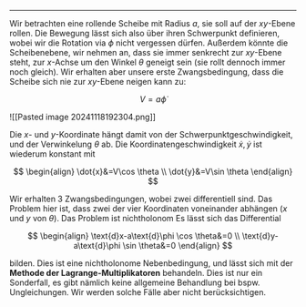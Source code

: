 ***

Wir betrachten eine rollende Scheibe mit Radius $a$, sie soll auf der $xy$-Ebene rollen. Die Bewegung lässt sich also über ihren Schwerpunkt definieren, wobei wir die Rotation via $\phi$ nicht vergessen dürfen. Außerdem könnte die Scheibenebene, wir nehmen an, dass sie immer senkrecht zur $xy$-Ebene steht, zur $x$-Achse um den Winkel $\theta$ geneigt sein (sie rollt dennoch immer noch gleich). Wir erhalten aber unsere erste Zwangsbedingung, dass die Scheibe sich nie zur $xy$-Ebene neigen kann zu:

$$
V=a \dot{\phi}
$$

![[Pasted image 20241118192304.png]]

Die $x$- und $y$-Koordinate hängt damit von der Schwerpunktgeschwindigkeit, und der Verwinkelung $\theta$ ab. Die Koordinatengeschwindigkeit $\dot{x},\dot{y}$ ist wiederum konstant mit

$$
\begin{align}
\dot{x}&=V\cos \theta \\
\dot{y}&=V\sin \theta
\end{align}
$$

Wir erhalten 3 Zwangsbedingungen, wobei zwei differentiell sind. Das Problem hier ist, dass zwei der vier Koordinaten voneinander abhängen ($x$ und $y$ von $\theta$). Das Problem ist nichtholonom Es lässt sich das Differential 

$$
\begin{align}
\text{d}x-a\text{d}\phi \cos \theta&=0 \\
\text{d}y-a\text{d}\phi \sin \theta&=0
\end{align}
$$

bilden. Dies ist eine nichtholonome Nebenbedingung, und lässt sich mit der **Methode der Lagrange-Multiplikatoren** behandeln. Dies ist nur ein Sonderfall, es gibt nämlich keine allgemeine Behandlung bei bspw. Ungleichungen. Wir werden solche Fälle aber nicht berücksichtigen.